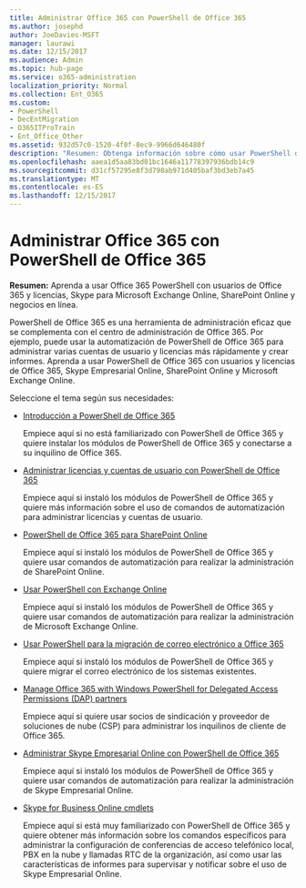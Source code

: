 ```yaml
---
title: Administrar Office 365 con PowerShell de Office 365
ms.author: josephd
author: JoeDavies-MSFT
manager: laurawi
ms.date: 12/15/2017
ms.audience: Admin
ms.topic: hub-page
ms.service: o365-administration
localization_priority: Normal
ms.collection: Ent_O365
ms.custom:
- PowerShell
- DecEntMigration
- O365ITProTrain
- Ent_Office_Other
ms.assetid: 932d57c0-1520-4f0f-8ec9-9966d646480f
description: "Resumen: Obtenga información sobre cómo usar PowerShell de Office 365 con Office 365 usuarios y licencias, Skype Empresarial Online, SharePoint Online, y Microsoft Exchange Online."
ms.openlocfilehash: aaea1d5aa83bd01bc1646a11778397936bdb14c9
ms.sourcegitcommit: d31cf57295e8f3d798ab971d405baf3bd3eb7a45
ms.translationtype: MT
ms.contentlocale: es-ES
ms.lasthandoff: 12/15/2017
---
```

# <a name="manage-office-365-with-office-365-powershell"></a>Administrar Office 365 con PowerShell de Office 365

 **Resumen:** Aprenda a usar Office 365 PowerShell con usuarios de Office 365 y licencias, Skype para Microsoft Exchange Online, SharePoint Online y negocios en línea.
  
PowerShell de Office 365 es una herramienta de administración eficaz que se complementa con el centro de administración de Office 365. Por ejemplo, puede usar la automatización de PowerShell de Office 365 para administrar varias cuentas de usuario y licencias más rápidamente y crear informes. Aprenda a usar PowerShell de Office 365 con usuarios y licencias de Office 365, Skype Empresarial Online, SharePoint Online y Microsoft Exchange Online. 
  
Seleccione el tema según sus necesidades:
  
- [Introducción a PowerShell de Office 365](getting-started-with-office-365-powershell.md)
    
    Empiece aquí si no está familiarizado con PowerShell de Office 365 y quiere instalar los módulos de PowerShell de Office 365 y conectarse a su inquilino de Office 365.
    
- [Administrar licencias y cuentas de usuario con PowerShell de Office 365](manage-user-accounts-and-licenses-with-office-365-powershell.md)
    
    Empiece aquí si instaló los módulos de PowerShell de Office 365 y quiere más información sobre el uso de comandos de automatización para administrar licencias y cuentas de usuario.
    
- [PowerShell de Office 365 para SharePoint Online](https://technet.microsoft.com/en-us/library/fp161362.aspx)
    
    Empiece aquí si instaló los módulos de PowerShell de Office 365 y quiere usar comandos de automatización para realizar la administración de SharePoint Online.
    
- [Usar PowerShell con Exchange Online](https://technet.microsoft.com/library/jj200677%28v=exchg.160%29.aspx)
    
    Empiece aquí si instaló los módulos de PowerShell de Office 365 y quiere usar comandos de automatización para realizar la administración de Microsoft Exchange Online.
    
- [Usar PowerShell para la migración de correo electrónico a Office 365](use-powershell-for-email-migration-to-office-365.md)
    
    Empiece aquí si instaló los módulos de PowerShell de Office 365 y quiere migrar el correo electrónico de los sistemas existentes. 
    
- [Manage Office 365 with Windows PowerShell for Delegated Access Permissions (DAP) partners](manage-office-365-with-windows-powershell-for-delegated-access-permissions-dap-p.md)
    
    Empiece aquí si quiere usar socios de sindicación y proveedor de soluciones de nube (CSP) para administrar los inquilinos de cliente de Office 365. 
    
- [Administrar Skype Empresarial Online con PowerShell de Office 365](manage-skype-for-business-online-with-office-365-powershell.md)
    
    Empiece aquí si instaló los módulos de PowerShell de Office 365 y quiere usar comandos de automatización para realizar la administración de Skype Empresarial Online.
    
- [Skype for Business Online cmdlets](http://technet.microsoft.com/library/141fbda3-992a-4eeb-9352-c6b0ffd760f6.aspx)
    
    Empiece aquí si está muy familiarizado con PowerShell de Office 365 y quiere obtener más información sobre los comandos específicos para administrar la configuración de conferencias de acceso telefónico local, PBX en la nube y llamadas RTC de la organización, así como usar las características de informes para supervisar y notificar sobre el uso de Skype Empresarial Online.
    

